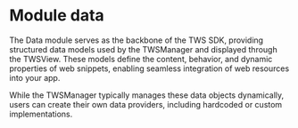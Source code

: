 # Module data

The Data module serves as the backbone of the TWS SDK, providing structured data models 
used by the TWSManager and displayed through the TWSView. These models define the content, 
behavior, and dynamic properties of web snippets, enabling seamless integration of web resources 
into your app.

While the TWSManager typically manages these data objects dynamically, users can create 
their own data providers, including hardcoded or custom implementations.